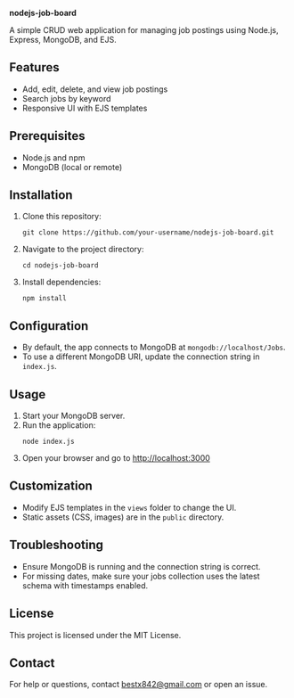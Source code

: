 **nodejs-job-board**

A simple CRUD web application for managing job postings using Node.js, Express, MongoDB, and EJS.

## Features

- Add, edit, delete, and view job postings
- Search jobs by keyword
- Responsive UI with EJS templates

## Prerequisites

- Node.js and npm
- MongoDB (local or remote)

## Installation

1. Clone this repository:
   ```
   git clone https://github.com/your-username/nodejs-job-board.git
   ```
2. Navigate to the project directory:
   ```
   cd nodejs-job-board
   ```
3. Install dependencies:
   ```
   npm install
   ```

## Configuration

- By default, the app connects to MongoDB at `mongodb://localhost/Jobs`.
- To use a different MongoDB URI, update the connection string in `index.js`.

## Usage

1. Start your MongoDB server.
2. Run the application:
   ```
   node index.js
   ```
3. Open your browser and go to [http://localhost:3000](http://localhost:3000)

## Customization

- Modify EJS templates in the `views` folder to change the UI.
- Static assets (CSS, images) are in the `public` directory.

## Troubleshooting

- Ensure MongoDB is running and the connection string is correct.
- For missing dates, make sure your jobs collection uses the latest schema with timestamps enabled.

## License

This project is licensed under the MIT License.

## Contact

For help or questions, contact bestx842@gmail.com or open an issue.
